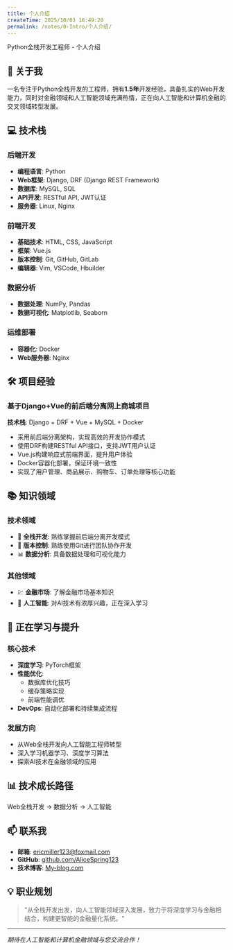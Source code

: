 ```yaml
---
title: 个人介绍
createTime: 2025/10/03 16:49:20
permalink: /notes/0-Intro/个人介绍/
---
```


Python全栈开发工程师 - 个人介绍
## 🚀 关于我

一名专注于Python全栈开发的工程师，拥有**1.5年**开发经验。具备扎实的Web开发能力，同时对金融领域和人工智能领域充满热情，正在向人工智能和计算机金融的交叉领域转型发展。

## 💻 技术栈

### 后端开发
- **编程语言**: Python
- **Web框架**: Django, DRF (Django REST Framework)
- **数据库**: MySQL, SQL
- **API开发**: RESTful API, JWT认证
- **服务器**: Linux, Nginx

### 前端开发
- **基础技术**: HTML, CSS, JavaScript
- **框架**: Vue.js
- **版本控制**: Git, GitHub, GitLab
- **编辑器**: Vim, VSCode, Hbuilder

### 数据分析
- **数据处理**: NumPy, Pandas
- **数据可视化**: Matplotlib, Seaborn

### 运维部署
- **容器化**: Docker
- **Web服务器**: Nginx

## 🛠️ 项目经验

### 基于Django+Vue的前后端分离网上商城项目
**技术栈**: Django + DRF + Vue + MySQL + Docker
- 采用前后端分离架构，实现高效的开发协作模式
- 使用DRF构建RESTful API接口，支持JWT用户认证
- Vue.js构建响应式前端界面，提升用户体验
- Docker容器化部署，保证环境一致性
- 实现了用户管理、商品展示、购物车、订单处理等核心功能

## 📚 知识领域

### 技术领域
- 🌟 **全栈开发**: 熟练掌握前后端分离开发模式
- 🔄 **版本控制**: 熟练使用Git进行团队协作开发
- 📊 **数据分析**: 具备数据处理和可视化能力

### 其他领域
- 💹 **金融市场**: 了解金融市场基本知识
- 🤖 **人工智能**: 对AI技术有浓厚兴趣，正在深入学习

## 🌱 正在学习与提升

### 核心技术
- **深度学习**: PyTorch框架
- **性能优化**: 
  - 数据库优化技巧
  - 缓存策略实现
  - 前端性能调优
- **DevOps**: 自动化部署和持续集成流程

### 发展方向
- 从Web全栈开发向人工智能工程师转型
- 深入学习机器学习、深度学习算法
- 探索AI技术在金融领域的应用

## 📊 技术成长路径
Web全栈开发 → 数据分析 → 人工智能


## 📫 联系我

- **邮箱**: [ericmiller123@foxmail.com](mailto:ericmiller123@foxmail.com?subject=GetInTouch&沟通&body=你好，Eric)
- **GitHub**: [github.com/AliceSpring123](https://github.com/AliceSpring123?tab=repositories)
- **技术博客**: [My-blog.com](/)

## 💡 职业规划

> "从全栈开发出发，向人工智能领域深入发展，致力于将深度学习与金融相结合，构建更智能的金融量化系统。"

---

*期待在人工智能和计算机金融领域与您交流合作！*